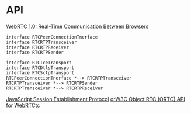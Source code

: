 # API
[WebRTC 1.0: Real-Time Communication Between Browsers](https://www.w3.org/TR/webrtc/)
```plantuml
interface RTCPeerConnectionTnerface
interface RTCRTPTransceiver
interface RTCRTPReceiver
interface RTCRTPSender

interface RTCIceTransport
interface RTCDtlsTransport
interface RTCSctpTransport
RTCPeerConnectionTnerface *--> RTCRTPTransceiver
RTCRTPTransceiver *--> RTCRTPSender
RTCRTPTransceiver *--> RTCRTPReceiver
```
[JavaScript Session Establishment Protocol](https://rtcweb-wg.github.io/jsep/#rfc.section.1)
[orW3C
Object RTC (ORTC) API for WebRTCtc](https://draft.ortc.org/)